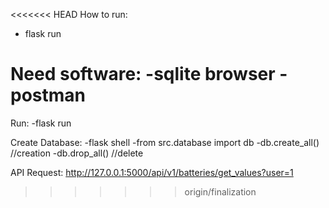 <<<<<<< HEAD
How to run:
- flask run

Need software:
-sqlite browser
-postman
=======
Run:
-flask run

Create Database:
-flask shell
-from src.database import db
-db.create_all() //creation
-db.drop_all()  //delete


API Request:
http://127.0.0.1:5000/api/v1/batteries/get_values?user=1
>>>>>>> origin/finalization
